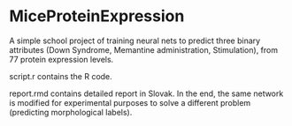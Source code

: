 # MiceProteinExpression
A simple school project of training neural nets to predict three binary attributes (Down Syndrome, Memantine administration, Stimulation), from 77 protein expression levels.

script.r contains the R code.

report.rmd contains detailed report in Slovak. In the end, the same network is modified for experimental purposes to solve a different problem (predicting morphological labels).

